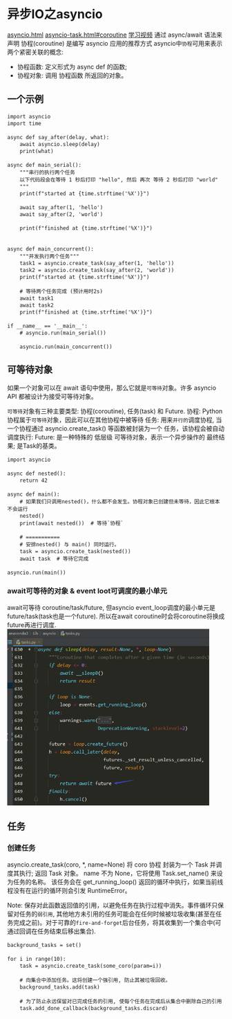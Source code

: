 # 异步IO之asyncio
[asyncio.html](https://docs.python.org/zh-cn/3/library/asyncio.html)
[asyncio-task.html#coroutine](https://docs.python.org/zh-cn/3/library/asyncio-task.html#coroutine)
[学习视频](https://www.bilibili.com/video/BV1ST4y1m7No)
通过 async/await 语法来声明 协程(coroutine) 是编写 asyncio 应用的推荐方式
asyncio中`协程`可用来表示两个紧密关联的概念:
* 协程函数: 定义形式为 async def 的函数;
* 协程对象: 调用 协程函数 所返回的对象。

## 一个示例
```
import asyncio
import time

async def say_after(delay, what):
    await asyncio.sleep(delay)
    print(what)

async def main_serial():
    """串行的执行两个任务
    以下代码段会在等待 1 秒后打印 "hello", 然后 再次 等待 2 秒后打印 "world"
    """
    print(f"started at {time.strftime('%X')}")

    await say_after(1, 'hello')
    await say_after(2, 'world')

    print(f"finished at {time.strftime('%X')}")
    

async def main_concurrent():
    """并发执行两个任务"""
    task1 = asyncio.create_task(say_after(1, 'hello'))
    task2 = asyncio.create_task(say_after(2, 'world'))
    print(f"started at {time.strftime('%X')}")

    # 等待两个任务完成 (预计用时2s)
    await task1
    await task2
    print(f"finished at {time.strftime('%X')}")

if __name__ == '__main__':
    # asyncio.run(main_serial())

    asyncio.run(main_concurrent())

```


## 可等待对象
如果一个对象可以在 await 语句中使用，那么它就是`可等待`对象。许多 asyncio API 都被设计为接受可等待对象。

`可等待`对象有三种主要类型: 协程(coroutine), 任务(task) 和 Future.
协程: Python 协程属于`可等待`对象，因此可以在其他协程中被等待
任务: 用来`并行的`调度协程, 当一个协程通过 asyncio.create_task() 等函数被封装为一个 任务，该协程会被自动调度执行:
Future: 是一种特殊的 低层级 可等待对象，表示一个异步操作的 最终结果; 是Task的基类。
```
import asyncio

async def nested():
    return 42

async def main():
    # 如果我们只调用nested()，什么都不会发生。协程对象已创建但未等待，因此它根本不会运行
    nested()
    print(await nested())  # 等待`协程`
    
    # ===========
    # 安排nested() 与 main() 同时运行。
    task = asyncio.create_task(nested())
    await task  # 等待它完成

asyncio.run(main())

```

### await可等待的对象 & event loot可调度的最小单元
await可等待 coroutine/task/future, 但asyncio event_loop调度的最小单元是future/task(task也是一个future). 所以在await coroutine时会将coroutine将换成future再进行调度.
![](images_attachments/133592701221145.png)

## 任务
### 创建任务
asyncio.create_task(coro, *, name=None)
将 coro 协程 封装为一个 Task 并调度其执行; 返回 Task 对象。
name 不为 None，它将使用 Task.set_name() 来设为任务的名称。
该任务会在 get_running_loop() 返回的循环中执行，如果当前线程没有在运行的循环则会引发 RuntimeError。


Note: 保存对此函数返回值的引用，以避免任务在执行过程中消失。事件循环只保留对任务的`弱引用`, 其他地方未引用的任务可能会在任何时候被垃圾收集(甚至在任务完成之前)。对于可靠的`fire-and-forget`后台任务，将其收集到一个集合中(可通过回调在任务结束后移出集合).

```
background_tasks = set()

for i in range(10):
    task = asyncio.create_task(some_coro(param=i))

    # 向集合中添加任务。这将创建一个强引用, 防止其被垃圾回收。
    background_tasks.add(task)

    # 为了防止永远保留对已完成任务的引用, 使每个任务在完成后从集合中删除自己的引用
    task.add_done_callback(background_tasks.discard)
```

